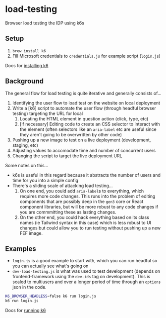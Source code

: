# load-testing
Browser load testing the IDP using k6s

## Setup
1. `brew install k6`
2. Fill Microsoft credentials to `credentials.js` for example script (`login.js`)

Docs for [installing k6](https://grafana.com/docs/k6/latest/set-up/install-k6/)

## Background
The general flow for load testing is quite iterative and generally consists of...
1. Identifying the user flow to load test on the website on local deployment
2. Write a [k6] script to automate the user flow (through headful browser testing) targeting the URL for local
    1. Locating the HTML element in question action (click, type, etc)
    2. [if necessary] Editing code to create an CSS selector to interact with the element (often selectors like an `aria-label` etc are useful since they aren't going to be overwritten by other code)
3. Pushing up a new image to test on a live deployment (development, staging, etc)
4. Adjusting values to accomodate time and number of concurrent users
5. Changing the script to target the live deployment URL

Some notes on this...
- k6s is useful in this regard because it abstracts the number of users and time for you into a simple config
- There's a sliding scale of attacking load testing...
    1. On one end, you could add `aria-label`s to everything, which requires more code changes. This runs into the problem of editing components that are possibly deep in the `gen3` core or React component libraries, but will be more robust to any code changes if you are commmitting these as lasting changes.
    2. On the other end, you could hack everything based on its class names (ie Tailwind syntax in this case) which is less robust to UI changes but could allow you to run testing without pushing up a new FEF image.

## Examples
- `login.js` is a good example to start with, which you can run headful so you can actually see what's going on
- `dev-load-testing.js` is what was used to test development (depends on frontend-framework using the `dev-ids` tag on development). This is scaled to multiusers and over a longer period of time through an `options` json in the code.

```bash
K6_BROWSER_HEADLESS=false k6 run login.js
k6 run login.js
```

Docs for [running k6](https://grafana.com/docs/k6/latest/get-started/running-k6/)
